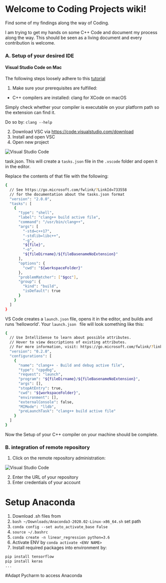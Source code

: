 # Welcome to Coding Projects wiki!

Find some of my findings along the way of Coding.

I am trying to get my hands on some C++ Code and document my process along the way. This should be seen as a living document and every contribution is welcome.
 
### A. Setup of your desired IDE
#### Visual Studio Code on Mac

The following steps loosely adhere to this [tutorial](https://code.visualstudio.com/docs/languages/cpp)
1. Make sure your prerequisites are fulfilled:
* C++ compilers are installed:
clang for XCode on macOS

Simply check whether your compiler is executable on your platform path so the extension can find it. 

Do so by:
`clang --help`

2. Download VSC via <https://code.visualstudio.com/download>
3. Install and open VSC
4. Open new project

![Visual Studio Code](https://github.com/bikenthusiast/c_plusplus/blob/master/VSC.png)

task.json.
This will create a `tasks.json` file in the `.vscode` folder and open it in the editor.

Replace the contents of that file with the following:

```bash
{
  // See https://go.microsoft.com/fwlink/?LinkId=733558
  // for the documentation about the tasks.json format
  "version": "2.0.0",
  "tasks": [
    {
      "type": "shell",
      "label": "clang++ build active file",
      "command": "/usr/bin/clang++",
      "args": [
        "-std=c++17",
        "-stdlib=libc++",
        "-g",
        "${file}",
        "-o",
        "${fileDirname}/${fileBasenameNoExtension}"
      ],
      "options": {
        "cwd": "${workspaceFolder}"
      },
      "problemMatcher": ["$gcc"],
      "group": {
        "kind": "build",
        "isDefault": true
      }
    }
  ]
}
```
VS Code creates a `launch.json` file, opens it in the editor, and builds and runs 'helloworld'. Your `launch.json ` file will look something like this:

```bash
{
  // Use IntelliSense to learn about possible attributes.
  // Hover to view descriptions of existing attributes.
  // For more information, visit: https://go.microsoft.com/fwlink/?linkid=830387
  "version": "0.2.0",
  "configurations": [
    {
      "name": "clang++ - Build and debug active file",
      "type": "cppdbg",
      "request": "launch",
      "program": "${fileDirname}/${fileBasenameNoExtension}",
      "args": [],
      "stopAtEntry": true,
      "cwd": "${workspaceFolder}",
      "environment": [],
      "externalConsole": false,
      "MIMode": "lldb",
      "preLaunchTask": "clang++ build active file"
    }
  ]
}
```

Now the Setup of your C++ compiler on your machine should be complete.

### B. integration of remote repository
1. Click on the remote repository administration:

![Visual Studio Code](https://github.com/bikenthusiast/c_plusplus/blob/master/VSC.png)

2. Enter the URL of your repository
3. Enter credentials of your account

# Setup Anaconda

1. Download .sh files from
2. `bash ~/Downloads/Anaconda3-2020.02-Linux-x86_64.sh`
set path
3. `conda config --set auto_activate_base False`
4. `source ~/.bashrc`
5. `conda create -n linear_regression python=3.6`
6. Activate ENV by `conda activate <ENV NAME>`
7. Install required packages into environment by:

```bash
pip install tensorflow
pip install keras
...
```
#Adapt Pycharm to access Anaconda
